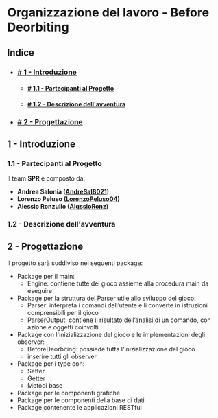 # Organizzazione del lavoro - Before Deorbiting

## Indice

- ### [# 1 - Introduzione](#1---introduzione)

  - #### [# 1.1 - Partecipanti al Progetto](#11---partecipanti-al-progetto)
  - #### [# 1.2 - Descrizione dell'avventura](#12---descrizione-dellavventura)
    
- ###  [# 2 - Progettazione](#2---progettazione)

## 1 - Introduzione

### 1.1 - Partecipanti al Progetto

Il team **SPR** è composto da:

- **Andrea Salonia ([AndreSal8021](https://github.com/AndreSal8021))**
- **Lorenzo Peluso ([LorenzoPeluso04](https://github.com/LorenzoPeluso04))**
- **Alessio Ronzullo ([AlqssioRonz](https://github.com/AlqssioRonz))**

### 1.2 - Descrizione dell'avventura

## 2 - Progettazione

Il progetto sarà suddiviso nei seguenti package:

- Package per il main:
  - Engine: contiene tutte  del gioco assieme alla procedura main da eseguire
- Package per la struttura del Parser utile allo sviluppo del gioco:
  - Parser: interpreta i comandi dell’utente e li converte in istruzioni comprensibili per il gioco
  - ParserOutput: contiene il risultato dell’analisi di un comando, con azione e oggetti coinvolti
- Package con l'inizializzazione del gioco e le implementazioni degli observer:
  - BeforeDeorbiting: possiede tutta l'inizializzazione del gioco
  - inserire tutti gli observer
- Package per i type con:
  -  Setter
  -  Getter
  -  Metodi base
- Package per le componenti grafiche
- Package per le componenti della base di dati
- Package contenente le applicazioni RESTful
